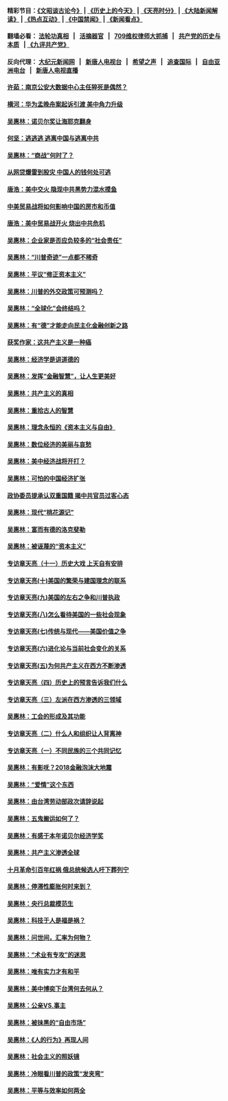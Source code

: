 #### 精彩节目：[《文昭谈古论今》](http://134.209.198.168/wenzhao) | [《历史上的今天》](http://134.209.198.168/today-in-history) | [《天亮时分》](http://134.209.198.168/tianliang) | [《大陆新闻解读》](http://134.209.198.168/ntdtv-comedy) | [《热点互动》](http://134.209.198.168/ntdtv-rdhd)  | [《中国禁闻》](http://134.209.198.168/ntdtv-news) | [《新闻看点》](http://134.209.198.168/news-insight) 

  #### 翻墙必看： [法轮功真相](http://134.209.198.168:10000/videos/truth.html) &nbsp;&nbsp;|&nbsp;&nbsp; [活摘器官](http://134.209.198.168:10000/videos/res/Organs/) &nbsp;&nbsp;|&nbsp;&nbsp; [709维权律师大抓捕](http://134.209.198.168:10000/videos/709/) &nbsp;&nbsp;|&nbsp;&nbsp; [共产党的历史与本质](http://134.209.198.168:10000/videos/ccp.html) &nbsp;&nbsp;| [《九评共产党》](http://134.209.198.168:10000/videos/jiuping/) 

#### 反向代理： [大纪元新闻网](http://134.209.198.168:10080/) &nbsp;&nbsp;|&nbsp;&nbsp; [新唐人电视台](http://134.209.198.168:8000/) &nbsp;&nbsp;|&nbsp;&nbsp; [希望之声](http://134.209.198.168:8200/) &nbsp;&nbsp;|&nbsp;&nbsp; [追查国际](http://134.209.198.168:10010/) &nbsp;&nbsp;|&nbsp;&nbsp; [自由亚洲电台](http://134.209.198.168:9800/) &nbsp;&nbsp;|&nbsp;&nbsp; [新唐人电视直播](http://134.209.198.168/) 

#### [许茹：南京公安大数据中心主任猝死是偶然？](../pages/nsc423/n11064744.md?t=04110635?t=04110335?t=04110035?t=04102135?t=04101835?t=04101535?t=04101237) 

#### [横河：华为孟晚舟案起诉引渡 美中角力升级](../pages/nsc423/n11027230.md?t=04110635?t=04110335?t=04110035?t=04102135?t=04101835?t=04101535?t=04101237) 

#### [吴惠林：诺贝尔奖让海耶克翻身](../pages/nsc423/n10890049.md?t=04110635?t=04110335?t=04110035?t=04102135?t=04101835?t=04101535?t=04101237) 

#### [何坚：逃逃逃 逃离中国与逃离中共](../pages/nsc423/n10592891.md?t=04110635?t=04110335?t=04110035?t=04102135?t=04101835?t=04101535?t=04101237) 

#### [吴惠林：“商战”何时了？](../pages/nsc423/n10573558.md?t=04110635?t=04110335?t=04110035?t=04102135?t=04101835?t=04101535?t=04101237) 

#### [从网贷爆雷到股灾 中国人的钱何处可逃](../pages/nsc423/n10572800.md?t=04110635?t=04110335?t=04110035?t=04102135?t=04101835?t=04101535?t=04101237) 

#### [唐浩：美中交火 隐现中共黑势力混水摸鱼](../pages/nsc423/n10544040.md?t=04110635?t=04110335?t=04110035?t=04102135?t=04101835?t=04101535?t=04101237) 

#### [中美贸易战将如何影响中国的房市和币值](../pages/nsc423/n10543697.md?t=04110635?t=04110335?t=04110035?t=04102135?t=04101835?t=04101535?t=04101237) 

#### [唐浩：美中贸易战开火 烧出中共危机](../pages/nsc423/n10540126.md?t=04110635?t=04110335?t=04110035?t=04102135?t=04101835?t=04101535?t=04101237) 

#### [吴惠林：企业家是否应负较多的“社会责任”](../pages/nsc423/n10535022.md?t=04110635?t=04110335?t=04110035?t=04102135?t=04101835?t=04101535?t=04101237) 

#### [吴惠林：“川普奇迹”一点都不稀奇](../pages/nsc423/n10512808.md?t=04110635?t=04110335?t=04110035?t=04102135?t=04101835?t=04101535?t=04101237) 

#### [吴惠林：平议“修正资本主义”](../pages/nsc423/n10495724.md?t=04110635?t=04110335?t=04110035?t=04102135?t=04101835?t=04101535?t=04101237) 

#### [吴惠林：川普的外交政策可预测吗？](../pages/nsc423/n10462387.md?t=04110635?t=04110335?t=04110035?t=04102135?t=04101835?t=04101535?t=04101237) 

#### [吴惠林：“全球化”会终结吗？](../pages/nsc423/n10452838.md?t=04110635?t=04110335?t=04110035?t=04102135?t=04101835?t=04101535?t=04101237) 

#### [吴惠林：有“德”才能走向民主化金融创新之路](../pages/nsc423/n10432292.md?t=04110635?t=04110335?t=04110035?t=04102135?t=04101835?t=04101535?t=04101237) 

#### [获奖作家：这共产主义是一种癌](../pages/nsc423/n10431541.md?t=04110635?t=04110335?t=04110035?t=04102135?t=04101835?t=04101535?t=04101237) 

#### [吴惠林：经济学是讲道德的](../pages/nsc423/n10398014.md?t=04110635?t=04110335?t=04110035?t=04102135?t=04101835?t=04101535?t=04101237) 

#### [吴惠林：发挥“金融智慧”，让人生更美好](../pages/nsc423/n10375019.md?t=04110635?t=04110335?t=04110035?t=04102135?t=04101835?t=04101535?t=04101237) 

#### [吴惠林：共产主义的真相](../pages/nsc423/n10351394.md?t=04110635?t=04110335?t=04110035?t=04102135?t=04101835?t=04101535?t=04101237) 

#### [吴惠林：重拾古人的智慧](../pages/nsc423/n10337691.md?t=04110635?t=04110335?t=04110035?t=04102135?t=04101835?t=04101535?t=04101237) 

#### [吴惠林：理念永恒的《资本主义与自由》](../pages/nsc423/n10316274.md?t=04110635?t=04110335?t=04110035?t=04102135?t=04101835?t=04101535?t=04101237) 

#### [吴惠林：数位经济的美丽与哀愁](../pages/nsc423/n10292946.md?t=04110635?t=04110335?t=04110035?t=04102135?t=04101835?t=04101535?t=04101237) 

#### [吴惠林：美中经济战将开打？](../pages/nsc423/n10258825.md?t=04110635?t=04110335?t=04110035?t=04102135?t=04101835?t=04101535?t=04101237) 

#### [吴惠林：可怕的中国经济扩张](../pages/nsc423/n10219147.md?t=04110635?t=04110335?t=04110035?t=04102135?t=04101835?t=04101535?t=04101237) 

#### [政协委员提承认双重国籍 揭中共官员过客心态](../pages/nsc423/n10208809.md?t=04110635?t=04110335?t=04110035?t=04102135?t=04101835?t=04101535?t=04101237) 

#### [吴惠林：现代“桃花源记”](../pages/nsc423/n10185234.md?t=04110635?t=04110335?t=04110035?t=04102135?t=04101835?t=04101535?t=04101237) 

#### [吴惠林：富而有德的洛克斐勒](../pages/nsc423/n10142264.md?t=04110635?t=04110335?t=04110035?t=04102135?t=04101835?t=04101535?t=04101237) 

#### [吴惠林：被诬蔑的“资本主义”](../pages/nsc423/n10124816.md?t=04110635?t=04110335?t=04110035?t=04102135?t=04101835?t=04101535?t=04101237) 

#### [专访章天亮（十一）历史大戏 上天自有安排](../pages/nsc423/n10094905.md?t=04110635?t=04110335?t=04110035?t=04102135?t=04101835?t=04101535?t=04101237) 

#### [专访章天亮(十)美国的繁荣与建国理念的联系](../pages/nsc423/n10094899.md?t=04110635?t=04110335?t=04110035?t=04102135?t=04101835?t=04101535?t=04101237) 

#### [专访章天亮(九)美国的左右之争和川普执政](../pages/nsc423/n10094889.md?t=04110635?t=04110335?t=04110035?t=04102135?t=04101835?t=04101535?t=04101237) 

#### [专访章天亮(八)怎么看待美国的一些社会现象](../pages/nsc423/n10094857.md?t=04110635?t=04110335?t=04110035?t=04102135?t=04101835?t=04101535?t=04101237) 

#### [专访章天亮(七)传统与现代——美国价值之争](../pages/nsc423/n10093140.md?t=04110635?t=04110335?t=04110035?t=04102135?t=04101835?t=04101535?t=04101237) 

#### [专访章天亮(六)进化论与当前社会变化的关系](../pages/nsc423/n10092036.md?t=04110635?t=04110335?t=04110035?t=04102135?t=04101835?t=04101535?t=04101237) 

#### [专访章天亮(五)为何共产主义在西方不断渗透](../pages/nsc423/n10083620.md?t=04110635?t=04110335?t=04110035?t=04102135?t=04101835?t=04101535?t=04101237) 

#### [专访章天亮（四）历史上的预言告诉我们什么](../pages/nsc423/n10083606.md?t=04110635?t=04110335?t=04110035?t=04102135?t=04101835?t=04101535?t=04101237) 

#### [专访章天亮（三）左派在西方渗透的三领域](../pages/nsc423/n10081115.md?t=04110635?t=04110335?t=04110035?t=04102135?t=04101835?t=04101535?t=04101237) 

#### [吴惠林：工会的形成及其功能](../pages/nsc423/n10080633.md?t=04110635?t=04110335?t=04110035?t=04102135?t=04101835?t=04101535?t=04101237) 

#### [专访章天亮（二）什么人和组织让人背离神](../pages/nsc423/n10076637.md?t=04110635?t=04110335?t=04110035?t=04102135?t=04101835?t=04101535?t=04101237) 

#### [专访章天亮（一）不同民族的三个共同记忆](../pages/nsc423/n10074188.md?t=04110635?t=04110335?t=04110035?t=04102135?t=04101835?t=04101535?t=04101237) 

#### [吴惠林：有影呒？2018金融泡沫大地震](../pages/nsc423/n10040534.md?t=04110635?t=04110335?t=04110035?t=04102135?t=04101835?t=04101535?t=04101237) 

#### [吴惠林：“爱情”这个东西](../pages/nsc423/n10019423.md?t=04110635?t=04110335?t=04110035?t=04102135?t=04101835?t=04101535?t=04101237) 

#### [吴惠林：由台湾劳动部政次请辞说起](../pages/nsc423/n9979679.md?t=04110635?t=04110335?t=04110035?t=04102135?t=04101835?t=04101535?t=04101237) 

#### [吴惠林：五鬼搬运如何了？](../pages/nsc423/n9925338.md?t=04110635?t=04110335?t=04110035?t=04102135?t=04101835?t=04101535?t=04101237) 

#### [吴惠林：有感于本年诺贝尔经济学奖](../pages/nsc423/n9871883.md?t=04110635?t=04110335?t=04110035?t=04102135?t=04101835?t=04101535?t=04101237) 

#### [吴惠林：共产主义渗透全球](../pages/nsc423/n9812748.md?t=04110635?t=04110335?t=04110035?t=04102135?t=04101835?t=04101535?t=04101237) 

#### [十月革命引百年红祸 俄总统候选人吁下葬列宁](../pages/nsc423/n9810182.md?t=04110635?t=04110335?t=04110035?t=04102135?t=04101835?t=04101535?t=04101237) 

#### [吴惠林：停滞性膨胀何时来到？](../pages/nsc423/n9764136.md?t=04110635?t=04110335?t=04110035?t=04102135?t=04101835?t=04101535?t=04101237) 

#### [吴惠林：央行总裁模范生](../pages/nsc423/n9728134.md?t=04110635?t=04110335?t=04110035?t=04102135?t=04101835?t=04101535?t=04101237) 

#### [吴惠林：科技于人是福是祸？](../pages/nsc423/n9672982.md?t=04110635?t=04110335?t=04110035?t=04102135?t=04101835?t=04101535?t=04101237) 

#### [吴惠林：问世间，汇率为何物？](../pages/nsc423/n9621788.md?t=04110635?t=04110335?t=04110035?t=04102135?t=04101835?t=04101535?t=04101237) 

#### [吴惠林：“术业有专攻”的迷思](../pages/nsc423/n9580363.md?t=04110635?t=04110335?t=04110035?t=04102135?t=04101835?t=04101535?t=04101237) 

#### [吴惠林：唯有实力才有和平](../pages/nsc423/n9529599.md?t=04110635?t=04110335?t=04110035?t=04102135?t=04101835?t=04101535?t=04101237) 

#### [吴惠林：美中博奕下台湾何去何从？](../pages/nsc423/n9483598.md?t=04110635?t=04110335?t=04110035?t=04102135?t=04101835?t=04101535?t=04101237) 

#### [吴惠林：公亲VS.事主](../pages/nsc423/n9425637.md?t=04110635?t=04110335?t=04110035?t=04102135?t=04101835?t=04101535?t=04101237) 

#### [吴惠林：被抹黑的“自由市场”](../pages/nsc423/n9351545.md?t=04110635?t=04110335?t=04110035?t=04102135?t=04101835?t=04101535?t=04101237) 

#### [吴惠林：《人的行为》再现人间](../pages/nsc423/n9296339.md?t=04110635?t=04110335?t=04110035?t=04102135?t=04101835?t=04101535?t=04101237) 

#### [吴惠林：社会主义的照妖镜](../pages/nsc423/n9243460.md?t=04110635?t=04110335?t=04110035?t=04102135?t=04101835?t=04101535?t=04101237) 

#### [吴惠林：冷眼看川普的政策“发夹弯”](../pages/nsc423/n9120684.md?t=04110635?t=04110335?t=04110035?t=04102135?t=04101835?t=04101535?t=04101237) 

#### [吴惠林：平等与效率如何两全](../pages/nsc423/n9075430.md?t=04110635?t=04110335?t=04110035?t=04102135?t=04101835?t=04101535?t=04101237) 

